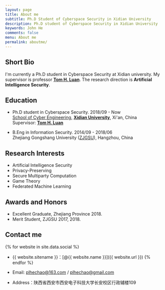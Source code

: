 ```yaml
---
layout: page
title: About me   
subtitle: Ph.D Student of Cyberspace Security in Xidian University
description: Ph.D student of Cyberspace Security in Xidian University
keywords: John He
comments: false
menu: About me
permalink: aboutme/
---
```

## Short Bio   
 I'm currently a Ph.D student in Cyberspace Security at Xidian university. My supervisor is professor **[Tom H. Luan](http://web.xidian.edu.cn/luanhao/index.html)**. The research direction is **Artificial Intelligence Security**.    

## Education   

* Ph.D student in Cyberspace Security. 2018/09 - Now    
   [School of Cyber Engineering](http://ce.xidian.edu.cn/index.htm), **[Xidian University](https://www.xidian.edu.cn/)**, Xi'an, China     
   Supervisor: **[Tom H. Luan](http://web.xidian.edu.cn/luanhao/index.html)**

* B.Eng in Information Security. 2014/09 - 2018/06    
   Zhejiang Gongshang University ([ZJGSU](http://www.hzic.edu.cn/)), Hangzhou, China

## Research Interests
 - Artificial Intelligence Security
 - Privacy-Preserving
 - Secure Multiparty Computation
 - Game Theory
 - Federated Machine Learning 

## Awards and Honors  
 - Excellent Graduate, Zhejiang Province 2018.
 - Merit Student, ZJGSU 2017, 2018.

## Contact me

 {% for website in site.data.social %}
 * {{ website.sitename }}：[@{{ website.name }}]({{ website.url }})
 {% endfor %}    
 - Email: <plhechao@163.com> / <plhechao@gmail.com>   

 - Address：陕西省西安市西安电子科技大学长安校区行政辅楼109 
